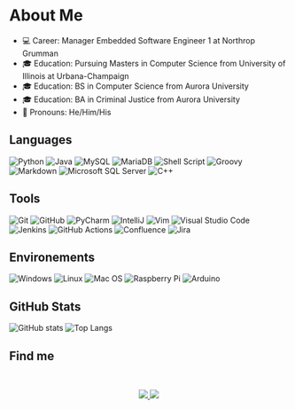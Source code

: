 # About Me

- 💻 Career: Manager Embedded Software Engineer 1 at Northrop Grumman
- 🎓 Education: Pursuing Masters in Computer Science from University of Illinois at Urbana-Champaign
- 🎓 Education: BS in Computer Science from Aurora University
- 🎓 Education: BA in Criminal Justice from Aurora University
- 👨 Pronouns: He/Him/His

## Languages

![Python](https://img.shields.io/badge/Python-:star:-gray?style=flat&logo=python&logoColor=white)
![Java](https://img.shields.io/badge/Java-gray?style=flat&logo=java&logoColor=white)
![MySQL](https://img.shields.io/badge/MySQL-gray?style=flat&logo=mysql&logoColor=white)
![MariaDB](https://img.shields.io/badge/MariaDB-gray?style=flat&logo=mariadb&logoColor=white)
![Shell Script](https://img.shields.io/badge/Shell%20Script-gray?style=flat&logo=gnu-bash&logoColor=white)
![Groovy](https://img.shields.io/badge/Groovy-gray?style=flat&logo=Apache%20Groovy&logoColor=white)
![Markdown](https://img.shields.io/badge/Markdown-gray?style=flat&logo=markdown&logoColor=white)
![Microsoft SQL Server](https://img.shields.io/badge/Microsoft%20SQL%20Server-gray?style=flat&logo=microsoft%20sql%20server&logoColor=white)
![C++](https://img.shields.io/badge/C%2B%2B-gray?style=flat&logo=C%2B%2B&logoColor=white)

## Tools

![Git](https://img.shields.io/badge/Git-gray?style=flat&logo=git&logoColor=white)
![GitHub](https://img.shields.io/badge/GitHub-gray?style=flatdge&logo=github&logoColor=white)
![PyCharm](https://img.shields.io/badge/PyCharm-gray?style=flat&logo=pycharm&logoColor=white)
![IntelliJ](https://img.shields.io/badge/IntelliJ-gray?style=flat&logo=intellij-idea&logoColor=white)
![Vim](https://img.shields.io/badge/VIM-gray?style=flat&logo=vim&logoColor=white)
![Visual Studio Code](https://img.shields.io/badge/Visual%20Studio%20Code-gray?style=flat&logo=visual-studio-code&logoColor=white)
![Jenkins](https://img.shields.io/badge/Jenkins-gray?style=flat&logo=jenkins&logoColor=white)
![GitHub Actions](https://img.shields.io/badge/GitHub%20Actions-gray?style=flatdge&logo=githubactions&logoColor=white)
![Confluence](https://img.shields.io/badge/Confluence-gray?style=flat&logo=confluence&logoColor=white)
![Jira](https://img.shields.io/badge/Jira-gray?style=flat&logo=jira&logoColor=white)

## Environements

![Windows](https://img.shields.io/badge/Windows-gray?style=flat&logo=windows&logoColor=white)
![Linux](https://img.shields.io/badge/Linux-gray?style=flat&logo=linux&logoColor=white)
![Mac OS](https://img.shields.io/badge/Mac%20OS-gray?style=flat&logo=apple&logoColor=white)
![Raspberry Pi](https://img.shields.io/badge/Raspberry%20Pi-gray?style=flat&logo=Raspberry%20Pi&logoColor=white)
![Arduino](https://img.shields.io/badge/Arduino-gray?style=flat&logo=Arduino&logoColor=white)


## GitHub Stats

![GitHub stats](https://github-readme-stats.vercel.app/api?username=Jonathan-Birkey&show_icons=true&theme=tokyonight)
![Top Langs](https://github-readme-stats.vercel.app/api/top-langs/?username=Jonathan-Birkey&theme=tokyonight)

## Find me

<br />
<p align="center">
<a href="https://www.linkedin.com/in/jonathan-birkey-052123150/">
<img src="https://img.shields.io/badge/LinkedIn-%230077B5.svg?style=flat&logo=linkedin&logoColor=white" />
<a href="mailto:jonathan.birkey@gmail.com">
<img src="https://img.shields.io/badge/Gmail-D14836?style=flat&logo=gmail&logoColor=white" />
</p>
